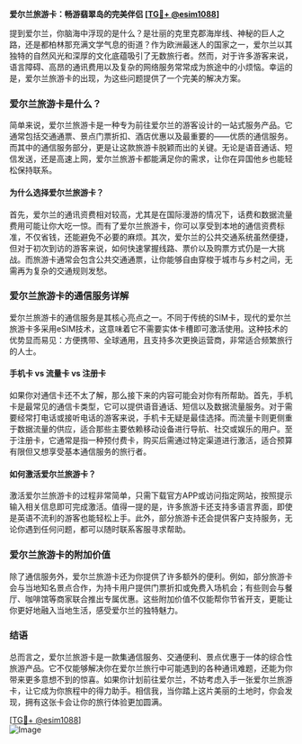 **爱尔兰旅游卡：畅游翡翠岛的完美伴侣 [[TG💪+ @esim1088](https://t.me/s/esim1088)]**

提到爱尔兰，你脑海中浮现的是什么？是壮丽的克里克郡海岸线、神秘的巨人之路，还是都柏林那充满文学气息的街道？作为欧洲最迷人的国家之一，爱尔兰以其独特的自然风光和深厚的文化底蕴吸引了无数旅行者。然而，对于许多游客来说，语言障碍、高昂的通讯费用以及复杂的网络服务常常成为旅途中的小烦恼。幸运的是，爱尔兰旅游卡的出现，为这些问题提供了一个完美的解决方案。

### 爱尔兰旅游卡是什么？

简单来说，爱尔兰旅游卡是一种专为前往爱尔兰的游客设计的一站式服务产品。它通常包括交通通票、景点门票折扣、酒店优惠以及最重要的——优质的通信服务。而其中的通信服务部分，更是让这款旅游卡脱颖而出的关键。无论是语音通话、短信发送，还是高速上网，爱尔兰旅游卡都能满足你的需求，让你在异国他乡也能轻松保持联系。

#### 为什么选择爱尔兰旅游卡？

首先，爱尔兰的通讯资费相对较高，尤其是在国际漫游的情况下，话费和数据流量费用可能让你大吃一惊。而有了爱尔兰旅游卡，你可以享受到本地的通信资费标准，不仅省钱，还能避免不必要的麻烦。其次，爱尔兰的公共交通系统虽然便捷，但对于初次到访的游客来说，如何快速掌握线路、票价以及购票方式仍是一大挑战。而旅游卡通常会包含公共交通通票，让你能够自由穿梭于城市与乡村之间，无需再为复杂的交通规则发愁。

### 爱尔兰旅游卡的通信服务详解

爱尔兰旅游卡的通信服务是其核心亮点之一。不同于传统的SIM卡，现代的爱尔兰旅游卡多采用eSIM技术，这意味着它不需要实体卡槽即可激活使用。这种技术的优势显而易见：方便携带、全球通用，且支持多次更换运营商，非常适合频繁旅行的人士。

#### 手机卡 vs 流量卡 vs 注册卡

如果你对通信卡还不太了解，那么接下来的内容可能会对你有所帮助。首先，手机卡是最常见的通信卡类型，它可以提供语音通话、短信以及数据流量服务。对于需要经常打电话或接听电话的游客来说，手机卡无疑是最佳选择。而流量卡则更侧重于数据流量的供应，适合那些主要依赖移动设备进行导航、社交或娱乐的用户。至于注册卡，它通常是指一种预付费卡，购买后需通过特定渠道进行激活，适合预算有限但又想享受基本通信服务的旅行者。

#### 如何激活爱尔兰旅游卡？

激活爱尔兰旅游卡的过程非常简单，只需下载官方APP或访问指定网站，按照提示输入相关信息即可完成激活。值得一提的是，许多旅游卡还支持多语言界面，即使是英语不流利的游客也能轻松上手。此外，部分旅游卡还会提供客户支持服务，无论你遇到任何问题，都可以随时联系客服寻求帮助。

### 爱尔兰旅游卡的附加价值

除了通信服务外，爱尔兰旅游卡还为你提供了许多额外的便利。例如，部分旅游卡会与当地知名景点合作，为持卡用户提供门票折扣或免费入场机会；有些则会与餐厅、咖啡馆等商家联合推出专属优惠。这些附加价值不仅能帮你节省开支，更能让你更好地融入当地生活，感受爱尔兰的独特魅力。

### 结语

总而言之，爱尔兰旅游卡是一款集通信服务、交通便利、景点优惠于一体的综合性旅游产品。它不仅能够解决你在爱尔兰旅行中可能遇到的各种通讯难题，还能为你带来更多意想不到的惊喜。如果你计划前往爱尔兰，不妨考虑入手一张爱尔兰旅游卡，让它成为你旅程中的得力助手。相信我，当你踏上这片美丽的土地时，你会发现，拥有这张卡会让你的旅行体验更加圆满。

[[TG💪+ @esim1088](https://t.me/s/esim1088)]  
![Image](https://i.postimg.cc/4NQfJmqS/Snipaste-2025-05-13-00-14-12.png)